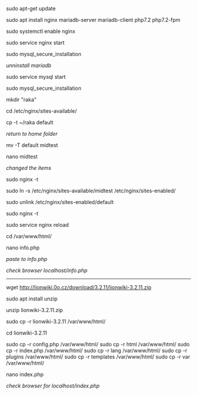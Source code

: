 sudo apt-get update

sudo apt install nginx mariadb-server mariadb-client php7.2 php7.2-fpm

sudo systemctl enable nginx

sudo service nginx start

sudo mysql_secure_installation

*unninstall mariadb*

sudo service mysql start

sudo mysql_secure_installation

mkdir "raka"

cd /etc/nginx/sites-available/

cp -t ~/raka default

*return to home folder*

mv -T default midtest

nano midtest

*changed the items*

sudo nginx -t

sudo ln -s /etc/nginx/sites-available/midtest /etc/nginx/sites-enabled/

sudo unlink /etc/nginx/sites-enabled/default

sudo nginx -t

sudo service nginx reload

cd /var/www/html/

nano info.php

*paste <?php phpinfo(); ?> to info.php*

*check browser localhost/info.php*

-------------------------------------------

wget http://lionwiki.0o.cz/download/3.2.11/lionwiki-3.2.11.zip

sudo apt install unzip

unzip lionwiki-3.2.11.zip

sudo cp -r lionwiki-3.2.11 /var/www/html/

cd lionwiki-3.2.11

sudo cp -r config.php /var/www/html/
sudo cp -r html /var/www/html/
sudo cp -r index.php /var/www/html/
sudo cp -r lang /var/www/html/
sudo cp -r plugins /var/www/html/
sudo cp -r templates /var/www/html/
sudo cp -r var /var/www/html/

nano index.php

*check browser for localhost/index.php*
